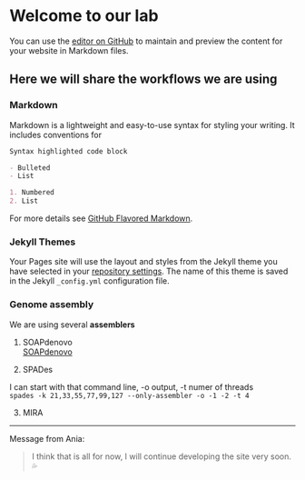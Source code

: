 # Welcome to our lab

You can use the [editor on GitHub](https://github.com/ankarn/ankarn.github.io/edit/master/index.md) to maintain and preview the content for your website in Markdown files.

## Here we will share the workflows we are using

### Markdown

Markdown is a lightweight and easy-to-use syntax for styling your writing. It includes conventions for

```markdown
Syntax highlighted code block

- Bulleted
- List

1. Numbered
2. List

```

For more details see [GitHub Flavored Markdown](https://guides.github.com/features/mastering-markdown/).

### Jekyll Themes

Your Pages site will use the layout and styles from the Jekyll theme you have selected in your [repository settings](https://github.com/ankarn/ankarn.github.io/settings). The name of this theme is saved in the Jekyll `_config.yml` configuration file.

### Genome assembly

We are using several **assemblers**

1. SOAPdenovo  
[SOAPdenovo](https://github.com/aquaskyline/SOAPdenovo2)

2. SPADes

I can start with that command line, -o output, -t numer of threads  
`spades -k 21,33,55,77,99,127 --only-assembler -o -1 -2 -t 4 `

3. MIRA
 ***     

Message from Ania:

> I think that is all for now, I will continue developing the site very soon. :sweat_drops:



